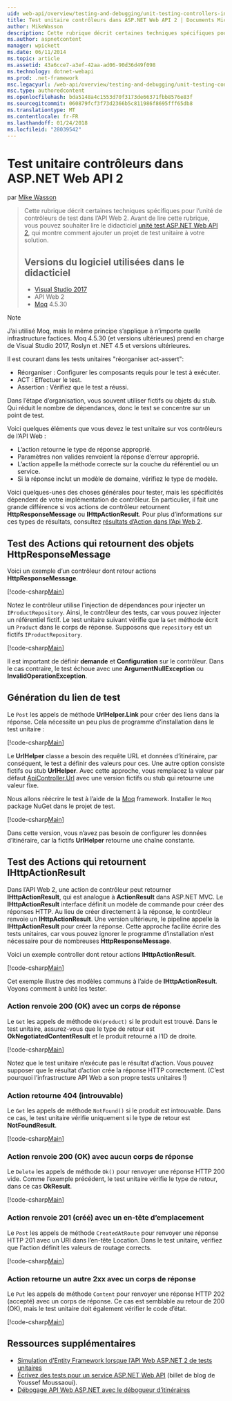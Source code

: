 ```yaml
---
uid: web-api/overview/testing-and-debugging/unit-testing-controllers-in-web-api
title: Test unitaire contrôleurs dans ASP.NET Web API 2 | Documents Microsoft
author: MikeWasson
description: Cette rubrique décrit certaines techniques spécifiques pour l’unité de contrôleurs de test dans l’API Web 2. Avant de lire cette rubrique, vous pouvez souhaiter lire le didacticiel unité...
ms.author: aspnetcontent
manager: wpickett
ms.date: 06/11/2014
ms.topic: article
ms.assetid: 43a6cce7-a3ef-42aa-ad06-90d36d49f098
ms.technology: dotnet-webapi
ms.prod: .net-framework
msc.legacyurl: /web-api/overview/testing-and-debugging/unit-testing-controllers-in-web-api
msc.type: authoredcontent
ms.openlocfilehash: bda5148a4c1553d70f3173de66371fbb8576e83f
ms.sourcegitcommit: 060879fcf3f73d2366b5c811986f8695fff65db8
ms.translationtype: MT
ms.contentlocale: fr-FR
ms.lasthandoff: 01/24/2018
ms.locfileid: "28039542"
---
```

<a name="unit-testing-controllers-in-aspnet-web-api-2"></a>Test unitaire contrôleurs dans ASP.NET Web API 2
====================
par [Mike Wasson](https://github.com/MikeWasson)

> Cette rubrique décrit certaines techniques spécifiques pour l’unité de contrôleurs de test dans l’API Web 2. Avant de lire cette rubrique, vous pouvez souhaiter lire le didacticiel [unité test ASP.NET Web API 2](unit-testing-with-aspnet-web-api.md), qui montre comment ajouter un projet de test unitaire à votre solution.
> 
> ## <a name="software-versions-used-in-the-tutorial"></a>Versions du logiciel utilisées dans le didacticiel
> 
> - [Visual Studio 2017](https://www.visualstudio.com/vs/)
> - API Web 2
> - [Moq](https://github.com/Moq) 4.5.30

> [!NOTE]
> J’ai utilisé Moq, mais le même principe s’applique à n’importe quelle infrastructure factices. Moq 4.5.30 (et versions ultérieures) prend en charge de Visual Studio 2017, Roslyn et .NET 4.5 et versions ultérieures.

Il est courant dans les tests unitaires &quot;réorganiser act-assert&quot;:

- Réorganiser : Configurer les composants requis pour le test à exécuter.
- ACT : Effectuer le test.
- Assertion : Vérifiez que le test a réussi.

Dans l’étape d’organisation, vous souvent utiliser fictifs ou objets du stub. Qui réduit le nombre de dépendances, donc le test se concentre sur un point de test.

Voici quelques éléments que vous devez le test unitaire sur vos contrôleurs de l’API Web :

- L’action retourne le type de réponse approprié.
- Paramètres non valides renvoient la réponse d’erreur approprié.
- L’action appelle la méthode correcte sur la couche du référentiel ou un service.
- Si la réponse inclut un modèle de domaine, vérifiez le type de modèle.

Voici quelques-unes des choses générales pour tester, mais les spécificités dépendent de votre implémentation de contrôleur. En particulier, il fait une grande différence si vos actions de contrôleur retournent **HttpResponseMessage** ou **IHttpActionResult**. Pour plus d’informations sur ces types de résultats, consultez [résultats d’Action dans l’Api Web 2](../getting-started-with-aspnet-web-api/action-results.md).

## <a name="testing-actions-that-return-httpresponsemessage"></a>Test des Actions qui retournent des objets HttpResponseMessage

Voici un exemple d’un contrôleur dont retour actions **HttpResponseMessage**.

[!code-csharp[Main](unit-testing-controllers-in-web-api/samples/sample1.cs)]

Notez le contrôleur utilise l’injection de dépendances pour injecter un `IProductRepository`. Ainsi, le contrôleur des tests, car vous pouvez injecter un référentiel fictif. Le test unitaire suivant vérifie que la `Get` méthode écrit un `Product` dans le corps de réponse. Supposons que `repository` est un fictifs `IProductRepository`.

[!code-csharp[Main](unit-testing-controllers-in-web-api/samples/sample2.cs)]

Il est important de définir **demande** et **Configuration** sur le contrôleur. Dans le cas contraire, le test échoue avec une **ArgumentNullException** ou **InvalidOperationException**.

## <a name="testing-link-generation"></a>Génération du lien de test

Le `Post` les appels de méthode **UrlHelper.Link** pour créer des liens dans la réponse. Cela nécessite un peu plus de programme d’installation dans le test unitaire :

[!code-csharp[Main](unit-testing-controllers-in-web-api/samples/sample3.cs)]

Le **UrlHelper** classe a besoin des requête URL et données d’itinéraire, par conséquent, le test a définir des valeurs pour ces. Une autre option consiste fictifs ou stub **UrlHelper**. Avec cette approche, vous remplacez la valeur par défaut [ApiController.Url](https://msdn.microsoft.com/library/system.web.http.apicontroller.url.aspx) avec une version fictifs ou stub qui retourne une valeur fixe.

Nous allons réécrire le test à l’aide de la [Moq](https://github.com/Moq) framework. Installer le `Moq` package NuGet dans le projet de test.

[!code-csharp[Main](unit-testing-controllers-in-web-api/samples/sample4.cs)]

Dans cette version, vous n’avez pas besoin de configurer les données d’itinéraire, car la fictifs **UrlHelper** retourne une chaîne constante.


## <a name="testing-actions-that-return-ihttpactionresult"></a>Test des Actions qui retournent IHttpActionResult

Dans l’API Web 2, une action de contrôleur peut retourner **IHttpActionResult**, qui est analogue à **ActionResult** dans ASP.NET MVC. Le **IHttpActionResult** interface définit un modèle de commande pour créer des réponses HTTP. Au lieu de créer directement à la réponse, le contrôleur renvoie un **IHttpActionResult**. Une version ultérieure, le pipeline appelle la **IHttpActionResult** pour créer la réponse. Cette approche facilite écrire des tests unitaires, car vous pouvez ignorer le programme d’installation n’est nécessaire pour de nombreuses **HttpResponseMessage**.

Voici un exemple controller dont retour actions **IHttpActionResult**.

[!code-csharp[Main](unit-testing-controllers-in-web-api/samples/sample5.cs)]

Cet exemple illustre des modèles communs à l’aide de **IHttpActionResult**. Voyons comment à unité les tester.

### <a name="action-returns-200-ok-with-a-response-body"></a>Action renvoie 200 (OK) avec un corps de réponse

Le `Get` les appels de méthode `Ok(product)` si le produit est trouvé. Dans le test unitaire, assurez-vous que le type de retour est **OkNegotiatedContentResult** et le produit retourné a l’ID de droite.

[!code-csharp[Main](unit-testing-controllers-in-web-api/samples/sample6.cs)]

Notez que le test unitaire n’exécute pas le résultat d’action. Vous pouvez supposer que le résultat d’action crée la réponse HTTP correctement. (C’est pourquoi l’infrastructure API Web a son propre tests unitaires !)

### <a name="action-returns-404-not-found"></a>Action retourne 404 (introuvable)

Le `Get` les appels de méthode `NotFound()` si le produit est introuvable. Dans ce cas, le test unitaire vérifie uniquement si le type de retour est **NotFoundResult**.

[!code-csharp[Main](unit-testing-controllers-in-web-api/samples/sample7.cs)]

### <a name="action-returns-200-ok-with-no-response-body"></a>Action renvoie 200 (OK) avec aucun corps de réponse

Le `Delete` les appels de méthode `Ok()` pour renvoyer une réponse HTTP 200 vide. Comme l’exemple précédent, le test unitaire vérifie le type de retour, dans ce cas **OkResult**.

[!code-csharp[Main](unit-testing-controllers-in-web-api/samples/sample8.cs)]

### <a name="action-returns-201-created-with-a-location-header"></a>Action renvoie 201 (créé) avec un en-tête d’emplacement

Le `Post` les appels de méthode `CreatedAtRoute` pour renvoyer une réponse HTTP 201 avec un URI dans l’en-tête Location. Dans le test unitaire, vérifiez que l’action définit les valeurs de routage corrects.

[!code-csharp[Main](unit-testing-controllers-in-web-api/samples/sample9.cs)]

### <a name="action-returns-another-2xx-with-a-response-body"></a>Action retourne un autre 2xx avec un corps de réponse

Le `Put` les appels de méthode `Content` pour renvoyer une réponse HTTP 202 (accepté) avec un corps de réponse. Ce cas est semblable au retour de 200 (OK), mais le test unitaire doit également vérifier le code d’état.

[!code-csharp[Main](unit-testing-controllers-in-web-api/samples/sample10.cs)]

## <a name="additional-resources"></a>Ressources supplémentaires

- [Simulation d’Entity Framework lorsque l’API Web ASP.NET 2 de tests unitaires](mocking-entity-framework-when-unit-testing-aspnet-web-api-2.md)
- [Écrivez des tests pour un service ASP.NET Web API](https://blogs.msdn.com/b/youssefm/archive/2013/01/28/writing-tests-for-an-asp-net-webapi-service.aspx) (billet de blog de Youssef Moussaoui).
- [Débogage API Web ASP.NET avec le débogueur d’itinéraires](https://blogs.msdn.com/b/webdev/archive/2013/04/04/debugging-asp-net-web-api-with-route-debugger.aspx)
